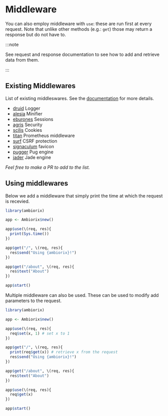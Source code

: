 # Middleware

You can also employ middleware with `use`: these are run first at every request. Note that unlike other methods (e.g.: `get`) those may return a response but do not have to.

:::note

See request and response documentation to see how to add and retrieve data
from them.

:::

## Existing Middlewares

List of existing middleswares. See the [documentation](/docs/middlewares)
for more details.

- [druid](https://github.com/devOpifex/druid) Logger
- [alesia](https://github.com/devOpifex/alesia) Minifier
- [eburones](https://github.com/devOpifex/eburones) Sessions
- [agris](https://github.com/devOpifex/druid) Security
- [scilis](https://github.com/devOpifex/scilis) Cookies
- [titan](https://github.com/devOpifex/titan) Prometheus middleware
- [surf](https://github.com/devOpifex/surf) CSRF protection
- [signaculum](https://github.com/devOpifex/signaculum) favicon
- [pugger](https://github.com/devOpifex/pugger) Pug engine
- [jader](https://github.com/devOpifex/jader) Jade engine

_Feel free to make a PR to add to the list._

## Using middlewares

Below we add a middleware that simply print the time at which the request is recevied.

```r
library(ambiorix)

app <- Ambiorix$new()

app$use(\(req, res){
  print(Sys.time())
})

app$get("/", \(req, res){
  res$send("Using {ambiorix}!")
})

app$get("/about", \(req, res){
  res$text("About")
})

app$start()
```

Multiple middleware can also be used. These can be used to modify add parameters to the request.

```r
library(ambiorix)

app <- Ambiorix$new()

app$use(\(req, res){
  req$set(x, 1) # set x to 1
})

app$get("/", \(req, res){
  print(req$get(x)) # retrieve x from the request
  res$send("Using {ambiorix}!")
})

app$get("/about", \(req, res){
  res$text("About")
})

app$use(\(req, res){
  req$get(x)
})

app$start()
```
